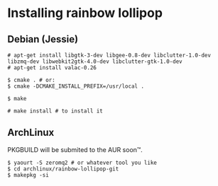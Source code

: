 # Installing rainbow lollipop

## Debian (Jessie)

	# apt-get install libgtk-3-dev libgee-0.8-dev libclutter-1.0-dev libzmq-dev libwebkit2gtk-4.0-dev libclutter-gtk-1.0-dev
	# apt-get install valac-0.26

	$ cmake . # or:
	$ cmake -DCMAKE_INSTALL_PREFIX=/usr/local . 

	$ make

	# make install # to install it


## ArchLinux
PKGBUILD will be submited to the AUR soon™.

	$ yaourt -S zeromq2 # or whatever tool you like
	$ cd archlinux/rainbow-lollipop-git
	$ makepkg -si
